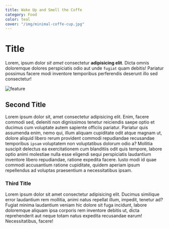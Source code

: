 ```yaml
---
title: Wake Up and Smell the Coffe
category: Food
color: teal
cover: "/img/minimal-coffe-cup.jpg"
---
```


# Title

Lorem, ipsum dolor *sit amet* consectetur **adipisicing elit**. Dicta omnis doloremque dolores perspiciatis odio aut unde `fugiat` quam debitis! Pariatur possimus facere modi inventore temporibus perferendis deserunt illo sed consectetur!

![feature](/img/feature.png)

## Second Title

Lorem ipsum dolor sit, amet consectetur adipisicing elit. Enim, facere commodi sed, deleniti non dignissimos tenetur reiciendis saepe optio et ducimus cum voluptate autem sapiente officiis pariatur. Pariatur quis assumenda enim, nemo qui, illum aliquam cupiditate odit atque magnam ut, dolore aliquid libero rerum provident commodi repudiandae recusandae temporibus `ipsam` voluptatem non voluptatibus dolorum odio a? Mollitia suscipit delectus ea exercitationem cum blanditiis odit quis tempore, labore optio animi molestiae nulla esse eligendi sequi perspiciatis laudantium inventore libero repudiandae, ratione expedita facere. Iusto modi id quae commodi accusantium ratione cupiditate, quidem aperiam ipsum repellendus ad voluptas praesentium a necessitatibus ipsam.

### Third Title

Lorem ipsum dolor sit amet consectetur adipisicing elit. Ducimus similique error laudantium rem mollitia, animi natus repellat illum, impedit, tenetur ad? Fugiat minima laudantium veniam hic dolore sit fuga incidunt, labore doloremque aliquam ipsa corporis rem inventore debitis ut, dicta reprehenderit aut neque totam natus expedita recusandae earum! Necessitatibus, facere!